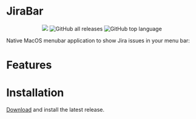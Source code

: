 # JiraBar

<p align="center">
  <a href="https://github.com/menubar-apps/JiraBar"><img src="https://img.shields.io/badge/-JiraBar-black?logo=github&style=flat"></a>
  <img alt="GitHub all releases" src="https://img.shields.io/github/downloads/menubar-apps/jirabar/total">
  <img alt="GitHub top language" src="https://img.shields.io/github/languages/top/menubar-apps/jirabar">
</p>
  

Native MacOS menubar application to show Jira issues in your menu bar:

<p align="center">

</p>

# Features


# Installation

[Download](https://github.com/menubar-apps/JiraBar/releases/download/v1.0/jiraBar.1.0.dmg) and install the latest release.






